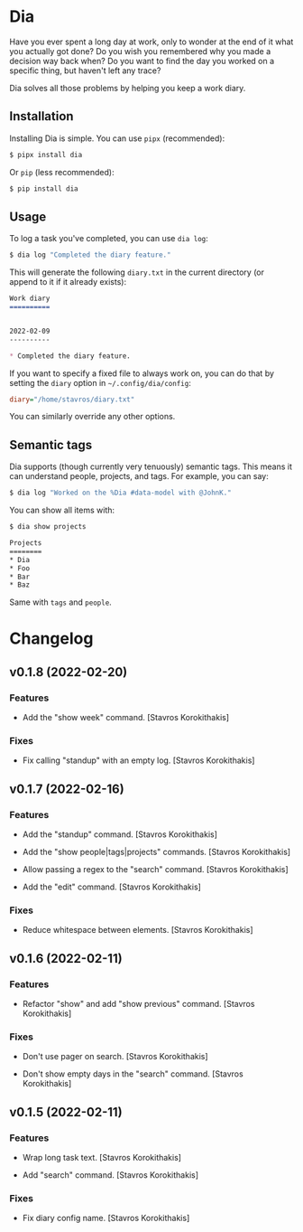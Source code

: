 Dia
===

Have you ever spent a long day at work, only to wonder at the end of it what you
actually got done? Do you wish you remembered why you made a decision way back when?
Do you want to find the day you worked on a specific thing, but haven't left any trace?

Dia solves all those problems by helping you keep a work diary.


Installation
------------

Installing Dia is simple. You can use `pipx` (recommended):

```bash
$ pipx install dia
```

Or `pip` (less recommended):

```bash
$ pip install dia
```


Usage
-----

To log a task you've completed, you can use `dia log`:

```bash
$ dia log "Completed the diary feature."
```

This will generate the following `diary.txt` in the current directory (or append to it
if it already exists):

```md
Work diary
==========


2022-02-09
----------

* Completed the diary feature.
```

If you want to specify a fixed file to always work on, you can do that by setting the
`diary` option in `~/.config/dia/config`:

```ini
diary="/home/stavros/diary.txt"
```

You can similarly override any other options.


Semantic tags
-------------

Dia supports (though currently very tenuously) semantic tags. This means it can
understand people, projects, and tags. For example, you can say:

```bash
$ dia log "Worked on the %Dia #data-model with @JohnK."
```

You can show all items with:

```bash
$ dia show projects

Projects
========
* Dia
* Foo
* Bar
* Baz
```

Same with `tags` and `people`.

# Changelog


## v0.1.8 (2022-02-20)

### Features

* Add the "show week" command. [Stavros Korokithakis]

### Fixes

* Fix calling "standup" with an empty log. [Stavros Korokithakis]


## v0.1.7 (2022-02-16)

### Features

* Add the "standup" command. [Stavros Korokithakis]

* Add the "show people|tags|projects" commands. [Stavros Korokithakis]

* Allow passing a regex to the "search" command. [Stavros Korokithakis]

* Add the "edit" command. [Stavros Korokithakis]

### Fixes

* Reduce whitespace between elements. [Stavros Korokithakis]


## v0.1.6 (2022-02-11)

### Features

* Refactor "show" and add "show previous" command. [Stavros Korokithakis]

### Fixes

* Don't use pager on search. [Stavros Korokithakis]

* Don't show empty days in the "search" command. [Stavros Korokithakis]


## v0.1.5 (2022-02-11)

### Features

* Wrap long task text. [Stavros Korokithakis]

* Add "search" command. [Stavros Korokithakis]

### Fixes

* Fix diary config name. [Stavros Korokithakis]


